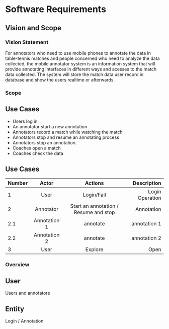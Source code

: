 # Software Requirements

## Vision and Scope
### Vision Statement
For annotators who need to use mobile phones to annotate the data in table-tennis matches and people concerned who need to analyze the data collected, the mobile annotator system is an information system that will provide annotating interfaces in different ways and acesses to the match data collected. The system will store the match data user record in database and show the users realtime or afterwards.

### Scope


## Use Cases
- Users log in
- An annotator start a new annotation
- Annotators record a match while watching the match
- Annotators stop and resume an annotating process
- Annotators stop an annotation.
- Coaches open a match
- Coaches check the data

## Use Cases
| Number | Actor | Actions | Description |
| ------ |:-----:|:-------:| -----------:|
|1| User | Login/Fail| Login Operation
|2| Annotator | Start an annotation / Resume and stop| Annotation|
|2.1 | Annotation 1| annotate | annotation 1 |
|2.2 | Annotation 2| annotate | annotation 2 |
|3| User | Explore | Open | Check |


### Overview


## User
Users and annotators

## Entity
Login / Annotation



